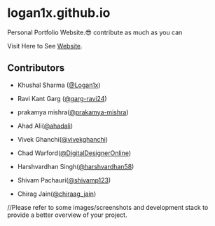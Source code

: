 # logan1x.github.io
Personal Portfolio Website.😎
contribute as much as you can

Visit Here to See [Website](https://logan1x.github.io).

## Contributors

- Khushal Sharma ([@Logan1x](https://github.com/Logan1x))

- Ravi Kant Garg ([@garg-ravi24](https://github.com/garg-ravi24))

- prakamya mishra([@prakamya-mishra](https://github.com/prakamya-mishra))

- Ahad Ali([@ahadali](https://github.com/ahadali))

- Vivek Ghanchi([@vivekghanchi](https://github.com/vivekghanchi))

- Chad Warford([@DigitalDesignerOnline](https://github.com/DigitalDesignerOnline))

- Harshvardhan Singh([@harshvardhan58](https://github.com/harshvardhan58))

- Shivam Pachauri([@shivamp123](https://github.com/shivamp123))

- Chirag Jain([@chiraag_jain](https://github.com/chiraag_jain))

//Please refer to some images/screenshots and development stack to provide a better overview of your project.
